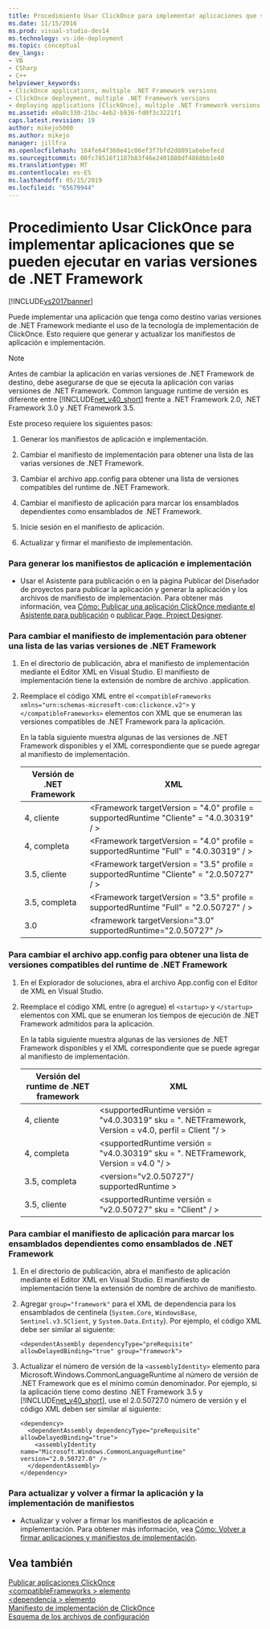 ```yaml
---
title: Procedimiento Usar ClickOnce para implementar aplicaciones que se pueden ejecutar en varias versiones de .NET Framework | Microsoft Docs
ms.date: 11/15/2016
ms.prod: visual-studio-dev14
ms.technology: vs-ide-deployment
ms.topic: conceptual
dev_langs:
- VB
- CSharp
- C++
helpviewer_keywords:
- ClickOnce applications, multiple .NET Framework versions
- ClickOnce deployment, multiple .NET Framework versions
- deploying applications [ClickOnce], multiple .NET Framework versions
ms.assetid: e0a8c330-21bc-4eb2-b936-fd0f3c3221f1
caps.latest.revision: 19
author: mikejo5000
ms.author: mikejo
manager: jillfra
ms.openlocfilehash: 164fe64f360e41c06ef3f7bfd2d8091a6ebefecd
ms.sourcegitcommit: 08fc78516f1107b83f46e2401888df4868bb1e40
ms.translationtype: MT
ms.contentlocale: es-ES
ms.lasthandoff: 05/15/2019
ms.locfileid: "65679944"
---
```

# <a name="how-to-use-clickonce-to-deploy-applications-that-can-run-on-multiple-versions-of-the-net-framework"></a>Procedimiento Usar ClickOnce para implementar aplicaciones que se pueden ejecutar en varias versiones de .NET Framework
[!INCLUDE[vs2017banner](../includes/vs2017banner.md)]

Puede implementar una aplicación que tenga como destino varias versiones de .NET Framework mediante el uso de la tecnología de implementación de ClickOnce. Esto requiere que generar y actualizar los manifiestos de aplicación e implementación.  
  
> [!NOTE]
> Antes de cambiar la aplicación en varias versiones de .NET Framework de destino, debe asegurarse de que se ejecuta la aplicación con varias versiones de .NET Framework. Common language runtime de versión es diferente entre [!INCLUDE[net_v40_short](../includes/net-v40-short-md.md)] frente a .NET Framework 2.0, .NET Framework 3.0 y .NET Framework 3.5.  
  
 Este proceso requiere los siguientes pasos:  
  
1. Generar los manifiestos de aplicación e implementación.  
  
2. Cambiar el manifiesto de implementación para obtener una lista de las varias versiones de .NET Framework.  
  
3. Cambiar el archivo app.config para obtener una lista de versiones compatibles del runtime de .NET Framework.  
  
4. Cambiar el manifiesto de aplicación para marcar los ensamblados dependientes como ensamblados de .NET Framework.  
  
5. Inicie sesión en el manifiesto de aplicación.  
  
6. Actualizar y firmar el manifiesto de implementación.  
  
### <a name="to-generate-the-application-and-deployment-manifests"></a>Para generar los manifiestos de aplicación e implementación  
  
- Usar el Asistente para publicación o en la página Publicar del Diseñador de proyectos para publicar la aplicación y generar la aplicación y los archivos de manifiesto de implementación. Para obtener más información, vea [Cómo: Publicar una aplicación ClickOnce mediante el Asistente para publicación](../deployment/how-to-publish-a-clickonce-application-using-the-publish-wizard.md) o [publicar Page, Project Designer](../ide/reference/publish-page-project-designer.md).  
  
### <a name="to-change-the-deployment-manifest-to-list-the-multiple-net-framework-versions"></a>Para cambiar el manifiesto de implementación para obtener una lista de las varias versiones de .NET Framework  
  
1. En el directorio de publicación, abra el manifiesto de implementación mediante el Editor XML en Visual Studio. El manifiesto de implementación tiene la extensión de nombre de archivo .application.  
  
2. Reemplace el código XML entre el `<compatibleFrameworks xmlns="urn:schemas-microsoft-com:clickonce.v2">` y `</compatibleFrameworks>` elementos con XML que se enumeran las versiones compatibles de .NET Framework para la aplicación.  
  
     En la tabla siguiente muestra algunas de las versiones de .NET Framework disponibles y el XML correspondiente que se puede agregar al manifiesto de implementación.  
  
    |Versión de .NET Framework|XML|  
    |----------------------------|---------|  
    |4, cliente|\<Framework targetVersion = "4.0" profile = supportedRuntime "Cliente" = "4.0.30319" / >|  
    |4, completa|\<Framework targetVersion = "4.0" profile = supportedRuntime "Full" = "4.0.30319" / >|  
    |3.5, cliente|\<Framework targetVersion = "3.5" profile = supportedRuntime "Cliente" = "2.0.50727" / >|  
    |3.5, completa|\<Framework targetVersion = "3.5" profile = supportedRuntime "Full" = "2.0.50727" / >|  
    |3.0|\<framework targetVersion="3.0" supportedRuntime="2.0.50727" />|  
  
### <a name="to-change-the-appconfig-file-to-list-the-compatible-net-framework-runtime-versions"></a>Para cambiar el archivo app.config para obtener una lista de versiones compatibles del runtime de .NET Framework  
  
1. En el Explorador de soluciones, abra el archivo App.config con el Editor de XML en Visual Studio.  
  
2. Reemplace el código XML entre (o agregue) el `<startup>` y `</startup>` elementos con XML que se enumeran los tiempos de ejecución de .NET Framework admitidos para la aplicación.  
  
     En la tabla siguiente muestra algunas de las versiones de .NET Framework disponibles y el XML correspondiente que se puede agregar al manifiesto de implementación.  
  
    |Versión del runtime de .NET framework|XML|  
    |------------------------------------|---------|  
    |4, cliente|\<supportedRuntime versión = "v4.0.30319" sku = ". NETFramework, Version = v4.0, perfil = Client "/ >|  
    |4, completa|\<supportedRuntime versión = "v4.0.30319" sku = ". NETFramework, Version = v4.0 "/ >|  
    |3.5, completa|\<version="v2.0.50727"/ supportedRuntime >|  
    |3.5, cliente|\<supportedRuntime versión = "v2.0.50727" sku = "Client" / >|  
  
### <a name="to-change-the-application-manifest-to-mark-dependent-assemblies-as-net-framework-assemblies"></a>Para cambiar el manifiesto de aplicación para marcar los ensamblados dependientes como ensamblados de .NET Framework  
  
1. En el directorio de publicación, abra el manifiesto de aplicación mediante el Editor XML en Visual Studio. El manifiesto de implementación tiene la extensión de nombre de archivo de manifiesto.  
  
2. Agregar `group="framework"` para el XML de dependencia para los ensamblados de centinela (`System.Core`, `WindowsBase`, `Sentinel.v3.5Client`, y `System.Data.Entity`). Por ejemplo, el código XML debe ser similar al siguiente:  
  
    ```  
    <dependentAssembly dependencyType="preRequisite" allowDelayedBinding="true" group="framework">  
    ```  
  
3. Actualizar el número de versión de la `<assemblyIdentity>` elemento para Microsoft.Windows.CommonLanguageRuntime al número de versión de .NET Framework que es el mínimo común denominador. Por ejemplo, si la aplicación tiene como destino .NET Framework 3.5 y [!INCLUDE[net_v40_short](../includes/net-v40-short-md.md)], use el 2.0.50727.0 número de versión y el código XML deben ser similar al siguiente:  
  
    ```  
    <dependency>  
      <dependentAssembly dependencyType="preRequisite" allowDelayedBinding="true">  
        <assemblyIdentity name="Microsoft.Windows.CommonLanguageRuntime" version="2.0.50727.0" />  
      </dependentAssembly>  
    </dependency>  
    ```  
  
### <a name="to-update-and-re-sign-the-application-and-deployment-manifests"></a>Para actualizar y volver a firmar la aplicación y la implementación de manifiestos  
  
- Actualizar y volver a firmar los manifiestos de aplicación e implementación. Para obtener más información, vea [Cómo: Volver a firmar aplicaciones y manifiestos de implementación](../deployment/how-to-re-sign-application-and-deployment-manifests.md).  
  
## <a name="see-also"></a>Vea también  
 [Publicar aplicaciones ClickOnce](../deployment/publishing-clickonce-applications.md)   
 [\<compatibleFrameworks > elemento](../deployment/compatibleframeworks-element-clickonce-deployment.md)   
 [\<dependencia > elemento](../deployment/dependency-element-clickonce-application.md)   
 [Manifiesto de implementación de ClickOnce](../deployment/clickonce-deployment-manifest.md)   
 [Esquema de los archivos de configuración](https://msdn.microsoft.com/library/69003d39-dc8a-460c-a6be-e6d93e690b38)

